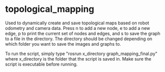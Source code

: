 # topological_mapping

Used to dynamically create and save topological maps based on robot odometry and camera data. Press n to add a new node, e to add a new edge, p to print the current set of nodes and edges, and s to save the graph to a file in the directory. The directory should be changed depending on which folder you want to save the images and graphs to.

To run the script, simply type "rosrun x_directory graph_mapping_final.py" where x_directory is the folder that the script is saved in. Make sure the script is executable before running.
